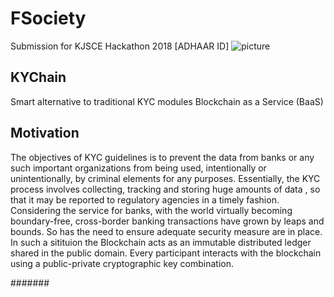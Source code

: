 # FSociety
Submission for KJSCE Hackathon 2018 [ADHAAR ID]
![picture](https://drive.google.com/open?id=1QQXzj645_iiGNQFV0rjMIx2OY3560ywk)


## KYChain
 Smart alternative to traditional KYC modules 
 Blockchain as a Service (BaaS)

## Motivation
  The objectives of KYC guidelines is to prevent the data from banks or any such important organizations from being used, intentionally or unintentionally, by criminal elements for any purposes.
Essentially, the KYC process involves collecting, tracking and storing huge amounts of data , so that it may be reported to regulatory agencies in a timely fashion.
Considering the service for banks, with the world virtually becoming boundary-free, cross-border banking transactions have grown by leaps and bounds. So has the need to ensure adequate security measure are in place.
In such a sitituion the Blockchain acts as an immutable distributed ledger shared in the public domain. Every participant interacts with the blockchain using a public-private cryptographic key combination.

####### 

